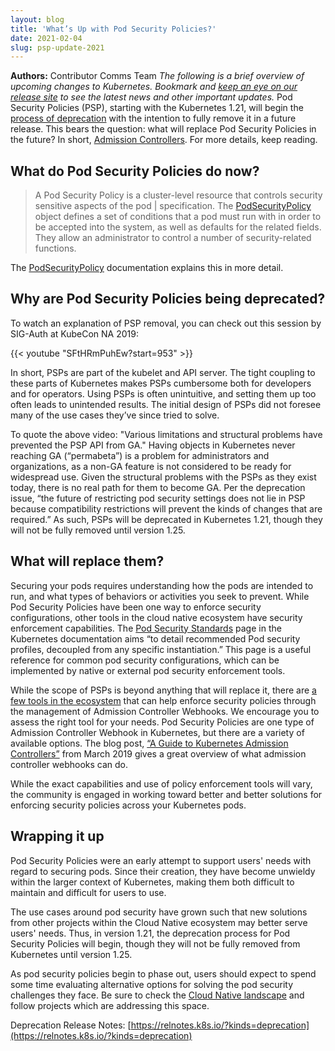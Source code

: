 ```yaml
---
layout: blog
title: 'What’s Up with Pod Security Policies?'
date: 2021-02-04
slug: psp-update-2021
---
```


**Authors:** Contributor Comms Team
_The following is a brief overview of upcoming changes to Kubernetes. Bookmark and [keep an eye on our release site](https://www.kubernetes.dev/resources/release/) to see the latest news and other important updates._
Pod Security Policies (PSP), starting with the Kubernetes 1.21, will begin the [process of deprecation](/docs/reference/using-api/deprecation-policy/) with the intention to fully remove it in a future release. This bears the question: what will replace Pod Security Policies in the future? In short, [Admission Controllers](/docs/reference/access-authn-authz/admission-controllers/). For more details, keep reading.


## What do Pod Security Policies do now?

> A Pod Security Policy is a cluster-level resource that controls security sensitive aspects of the pod | specification. The [PodSecurityPolicy](/docs/reference/kubernetes-api/policies-resources/pod-security-policy-v1beta1/) object defines a set of conditions that a pod must run with in order to be accepted into the system, as well as defaults for the related fields. They allow an administrator to control a number of security-related functions.

The [PodSecurityPolicy](/docs/concepts/policy/pod-security-policy/)
documentation explains this in more detail.


## Why are Pod Security Policies being deprecated? 

To watch an explanation of PSP removal, you can check out this session by SIG-Auth at KubeCon NA 2019:

{{< youtube "SFtHRmPuhEw?start=953" >}} 

In short, PSPs are part of the kubelet and API server. The tight coupling to these parts of Kubernetes makes PSPs cumbersome both for developers and for operators. Using PSPs is often unintuitive, and setting them up too often leads to unintended results. The initial design of PSPs did not foresee many of the use cases they’ve since tried to solve.

To quote the above video: "Various limitations and structural problems have prevented the PSP API from GA." Having objects in Kubernetes never reaching GA (“permabeta”) is a problem for administrators and organizations, as a non-GA feature is not considered to be ready for widespread use. Given the structural problems with the PSPs as they exist today, there is no real path for them to become GA. Per the deprecation issue, “the future of restricting pod security settings does not lie in PSP because compatibility restrictions will prevent the kinds of changes that are required.” As such, PSPs will be deprecated in Kubernetes 1.21, though they will not be fully removed until version 1.25.


## What will replace them? 

Securing your pods requires understanding how the pods are intended to run, and what types of behaviors or activities you seek to prevent. While Pod Security Policies have been one way to enforce security configurations, other tools in the cloud native ecosystem have security enforcement capabilities. The [Pod Security Standards](/docs/concepts/security/pod-security-standards/) page in the Kubernetes documentation aims “to detail recommended Pod security profiles, decoupled from any specific instantiation.”  This page is a useful reference for common pod security configurations, which can be implemented by native or external pod security enforcement tools.

While the scope of PSPs is beyond anything that will replace it, there are [a few tools in the ecosystem](https://landscape.cncf.io/card-mode?category=security-compliance&grouping=category) that can help enforce security policies through the management of Admission Controller Webhooks. We encourage you to assess the right tool for your needs. Pod Security Policies are one type of Admission Controller Webhook in Kubernetes, but there are a variety of available options. The blog post, [“A Guide to Kubernetes Admission Controllers”](/blog/2019/03/21/a-guide-to-kubernetes-admission-controllers/) from March 2019 gives a great overview of what admission controller webhooks can do.

While the exact capabilities and use of policy enforcement tools will vary, the community is engaged in working toward better and better solutions for enforcing security policies across your Kubernetes pods.


## Wrapping it up

Pod Security Policies were an early attempt to support users' needs with regard to securing pods. Since their creation, they have become unwieldy within the larger context of Kubernetes, making them both difficult to maintain and difficult for users to use.

The use cases around pod security have grown such that new solutions from other projects within the Cloud Native ecosystem may better serve users' needs. Thus, in version 1.21, the deprecation process for Pod Security Policies will begin, though they will not be fully removed from Kubernetes until version 1.25.

As pod security policies begin to phase out, users should expect to spend some time evaluating alternative options for solving the pod security challenges they face. Be sure to check the [Cloud Native landscape](https://landscape.cncf.io/card-mode?category=security-compliance&grouping=category) and follow projects which are addressing this space.

Deprecation Release Notes: [https://relnotes.k8s.io/?kinds=deprecation](https://relnotes.k8s.io/?kinds=deprecation)
